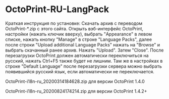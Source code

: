 # OctoPrint-RU-LangPack
Краткая инструкция по установке:
Скачать архив с переводом OctoPrint-*.zip с этого сайта. Открыть вэб-интерфейс OctoPrint, настройки (нажать ключик вверху), выбрать "Appearance" в левом списке, нажать кнопку "Manage" в строке "Language Packs", далее после строки "Upload additional Language Packs" нажать на "Browse" и выбрать скачанный ранее архив. Нажать "Upload". Затем "Close". После перезагрузки OctoPrint должен автоматически переключиться на русский, нажать Ctrl+F5 также будет не лишним. Там же в настройках в строке "Default Language" после перезагрузки сервера можно выбрать появившийся русский язык, если автоматически не переключается.

OctoPrint-i18n-ru_20200314184628.zip для версии OctoPrint 1.4.0

OctoPrint-i18n-ru_20200824174214.zip для версии OctoPrint 1.4.2+
